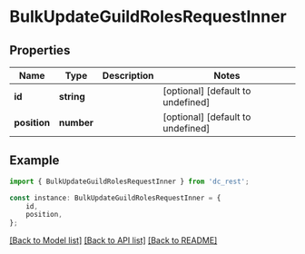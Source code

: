 # BulkUpdateGuildRolesRequestInner


## Properties

Name | Type | Description | Notes
------------ | ------------- | ------------- | -------------
**id** | **string** |  | [optional] [default to undefined]
**position** | **number** |  | [optional] [default to undefined]

## Example

```typescript
import { BulkUpdateGuildRolesRequestInner } from 'dc_rest';

const instance: BulkUpdateGuildRolesRequestInner = {
    id,
    position,
};
```

[[Back to Model list]](../README.md#documentation-for-models) [[Back to API list]](../README.md#documentation-for-api-endpoints) [[Back to README]](../README.md)
